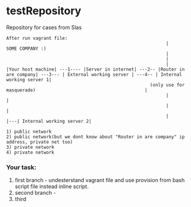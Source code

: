 # testRepository
Repository for cases from Slas

```
After run vagrant file:
                                                            |               SOME COMPANY :)
                                                            |
                                                            |
                                                            |
|Your host machine| ---1---- |Server in internet| ---2-- |Router in are company| ---3--- | External working server | ---4-- | Internal working server 1|
                                                      (only use for masquerade)                                         |
                                                            |                                                           |
                                                            |                                                           |
                                                            |                                                           |---| Internal working server 2|

1) public network
2) public network(but we dont know about "Router in are company" ip address, private net too)
3) private network
4) private network
```

### Your task:
1. first branch - undesterstand vagrant file and use provision from bash script file instead inline script.
2. second branch - 
3. third
